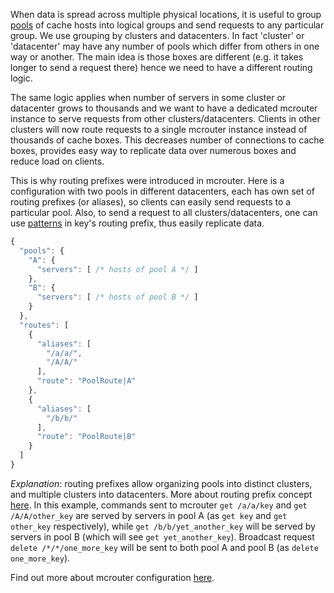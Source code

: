 When data is spread across multiple physical locations, it is useful to group [pools](Pools) of cache hosts into logical groups and send requests to any particular group. We use grouping by clusters and datacenters. In fact 'cluster' or 'datacenter' may have any number of pools which differ from others in one way or another. The main idea is those boxes are different (e.g. it takes longer to send a request there) hence we need to have a different routing logic.

The same logic applies when number of servers in some cluster or datacenter grows to thousands and we want to have a dedicated mcrouter instance to serve requests from other clusters/datacenters. Clients in other clusters will now route requests to a single mcrouter instance instead of thousands of cache boxes. This decreases number of connections to cache boxes, provides easy way to replicate data over numerous boxes and reduce load on clients.

This is why routing prefixes were introduced in mcrouter. Here is a configuration with two pools in different datacenters, each has own set of routing prefixes (or aliases), so clients can easily send requests to a particular pool. Also, to send a request to all clusters/datacenters, one can use [patterns](Routing-Prefix#pattern-matching) in key's routing prefix, thus easily replicate data.

```JavaScript
{
  "pools": {
    "A": {
      "servers": [ /* hosts of pool A */ ]
    },
    "B": {
      "servers": [ /* hosts of pool B */ ]
    }
  },
  "routes": [
    {
      "aliases": [
        "/a/a/",
        "/A/A/"
      ],
      "route": "PoolRoute|A"
    },
    {
      "aliases": [
        "/b/b/"
      ],
      "route": "PoolRoute|B"
    }
  ]
}
```

_Explanation_: routing prefixes allow organizing pools into distinct clusters, and multiple clusters into datacenters. More about routing prefix concept [here](Routing-Prefix). In this example, commands sent to mcrouter `get /a/a/key` and `get /A/A/other_key` are served by servers in pool A (as `get key` and `get other_key` respectively), while `get /b/b/yet_another_key` will be served by servers in pool B (which will see `get yet_another_key`). Broadcast request `delete /*/*/one_more_key` will be sent to both pool A and pool B (as `delete one_more_key`).

Find out more about mcrouter configuration [here](Config-Files).